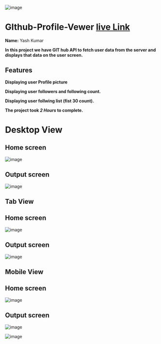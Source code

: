 ![image](https://img.shields.io/badge/github-black)


# GIthub-Profile-Vewer [live Link](https://glowing-dusk-731b48.netlify.app/)


**Name:** Yash Kumar

**In this project we have GIT hub API to fetch user data from the server and displays that data on the user screen.**

## Features

**Displaying user Profile picture**

**Displaying user followers and following count.**

**Displaying user follwing list (fist 30 count).**


**The project took ***2 Hours*** to complete.** 



# Desktop View

## Home screen
![image](./img/desktop1.png)
## Output screen
![image](./img/desktop.png)


## Tab View

## Home screen
![image](./img/tab.png)
## Output screen
![image](./img/tab2.png)

## Mobile View

## Home screen
![image](./img/mobile.png)
## Output screen
![image](./img/mobile2.png)

![image](./img/mobile3.png)

